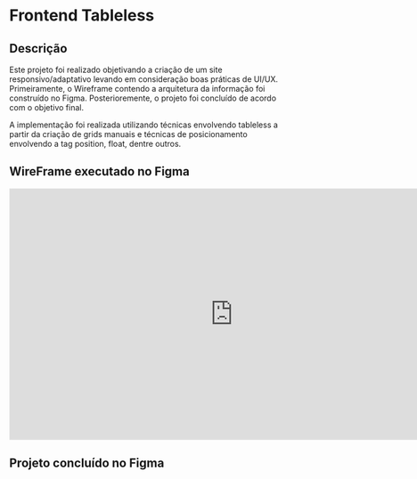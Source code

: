 # Frontend Tableless

## Descrição

Este projeto foi realizado objetivando a criação de um site responsivo/adaptativo levando em consideração boas práticas de UI/UX. Primeiramente, o Wireframe contendo a arquitetura da informação foi construído no Figma. Posterioremente, o projeto foi concluído de acordo com o objetivo final.

A implementação foi realizada utilizando técnicas envolvendo tableless a partir da criação de grids manuais e técnicas de posicionamento envolvendo a tag position, float, dentre outros.

## WireFrame executado no Figma

<iframe style="border: 1px solid rgba(0, 0, 0, 0.1);" width="800" height="450" src="https://www.figma.com/embed?embed_host=share&url=https%3A%2F%2Fwww.figma.com%2Ffile%2Fbem0umXv3RkRU2fPhRnyMI%2Fbikcraft-wireframe%3Fnode-id%3D0%253A1" allowfullscreen></iframe>

## Projeto concluído no Figma
